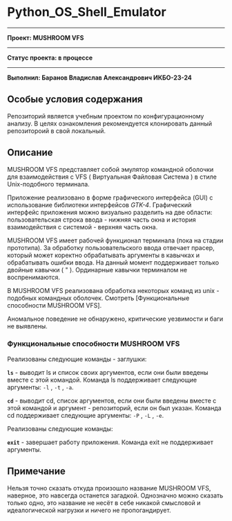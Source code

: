 # Python_OS_Shell_Emulator

---

**Проект: MUSHROOM VFS**

---

**Статус проекта: в процессе**

---

**Выполнил: Баранов Владислав Александрович ИКБО-23-24**


## Особые условия содержания

Репозиторий является учебным проектом по конфигурационному анализу. В целях ознакомления рекомендуется клонировать данный репозитороий в свой локальный.

## Описание

MUSHROOM VFS представляет собой эмулятор командной оболочки для взаимодействия с VFS ( Виртуальная Файловая Система ) в стиле Unix-подобного терминала.

Приложение реализовано в форме графического интерфейса (GUI) с использование библиотеки интерфейсов *GTK-4*. Графический интерфейс приложения можно визуально разделить на две области: пользовательская строка ввода - нижняя часть окна и история взаимодействия с системой - верхняя часть окна.

MUSHROOM VFS имеет рабочей функционал терминала (пока на стадии прототипа). За обработку пользовательского ввода отвечает прасер, который может коректно обрабатывать аргументы в кавычках и обрабатывать ошибки ввода. На данный момент поддерживает только двойные кавычки  ( " ). Ординарные кавычки терминалом не воспренимаются.

В MUSHROOM VFS реализована обработка некоторых команд из unix - подобных командных оболочек. Смотреть [Функциональные способности MUSHROOM VFS]. 

Аномальное поведение не обнаружено, критические уезвимости и баги не выявлены.

### Функциональные способности MUSHROOM VFS

Реализованы следующие команды - заглушки:

**`ls`** - выводит ls и список своих аргументов, если они были введены вместе с этой командой.
Команда ls поддерживает следующие аргументы: `-l` , `-t` , `-a`.

**`cd`** - выводит cd, список аргументов, если они были введены вместе с этой командой и аргумент - репозиторий, если он был указан.
Команда cd поддерживает следующие аргументы: `-P` , `-L` , `-e`.

Реализованы следующие команды:

**`exit`** - завершает работу приложения.
Команда exit не поддерживает аргументы.

## Примечание
Нельзя точно сказать откуда произошло название MUSHROOM VFS, наверное, это навсегда останется загадкой. Однозначно можно сказать только одно, это название не несёт в себе никакой смысловой и идеалогической нагрузки и ничего не пропогандирует.
